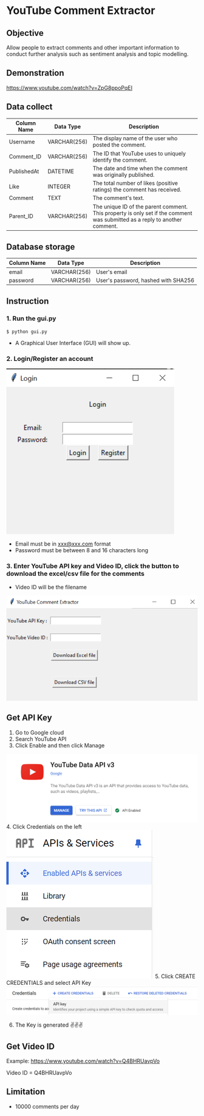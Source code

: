 # YouTube Comment Extractor

## Objective

Allow people to extract comments and other important information to conduct further analysis such as sentiment analysis and topic modelling.

## Demonstration

https://www.youtube.com/watch?v=ZpG8ppoPqEI

## Data collect

| Column Name | Data Type    | Description                                           |
|-------------|--------------|-------------------------------------------------------|
| Username    | VARCHAR(256) | The display name of the user who posted the comment.  |
| Comment_ID  | VARCHAR(256) | The ID that YouTube uses to uniquely identify the comment. |
| PublishedAt | DATETIME     | The date and time when the comment was originally published. |
| Like        | INTEGER      | The total number of likes (positive ratings) the comment has received. |
| Comment    | TEXT         | The comment's text.                                   |
| Parent_ID   | VARCHAR(256) | The unique ID of the parent comment. This property is only set if the comment was submitted as a reply to another comment. |

## Database storage

| Column Name | Data Type    | Description                                           |
|-------------|--------------|-------------------------------------------------------|
| email    | VARCHAR(256) | User's email  |
| password  | VARCHAR(256) | User's password, hashed with SHA256 |

## Instruction

### 1. Run the gui.py
  ```
  $ python gui.py
  ```
- A Graphical User Interface (GUI) will show up.


### 2. Login/Register an account

<img src='image/login_page.png'>

- Email must be in xxx@xxx.com format
- Password must be between 8 and 16 characters long

### 3. Enter YouTube API key and Video ID, click the button to download the excel/csv file for the comments

- Video ID will be the filename
  
<img src='image/YCE.png'>

## Get API Key
1. Go to Google cloud
2. Search YouTube API
3. Click Enable and then click Manage
<img src='image/API Key.png'>
4. Click Credentials on the left
<img src='image/Credentials.png'>
5. Click CREATE CREDENTIALS and select API Key
<img src='image/create_key.png'>

6. The Key is generated ✌️✌️✌️

## Get Video ID

Example: https://www.youtube.com/watch?v=Q4BHRUavpVo

Video ID = Q4BHRUavpVo

## Limitation

* 10000 comments per day


